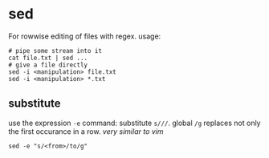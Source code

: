 # sed

For rowwise editing of files with regex.
usage:

```shell
# pipe some stream into it  
cat file.txt | sed ...
# give a file directly
sed -i <manipulation> file.txt  
sed -i <manipulation> *.txt  
```

## substitute

use the expression `-e` command: substitute `s///`.
global `/g` replaces not only the first occurance in a row.
*very similar to vim*

```shell  
sed -e "s/<from>/to/g"
```

